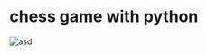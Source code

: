 # chess game with python
![asd](https://github.com/user-attachments/assets/c2837d97-a91e-463b-853b-5c9d80510f0d)
